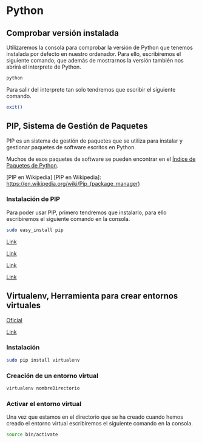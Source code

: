 # Python

## Comprobar versión instalada

Utilizaremos la consola para comprobar la versión de Python que tenemos instalada por defecto en nuestro ordenador. Para ello, escribiremos el siguiente comando, que además de mostrarnos la versión también nos abrirá el interprete de Python.

```bash
python
```

Para salir del interprete tan solo tendremos que escribir el siguiente comando.

```bash
exit()
```

## PIP, Sistema de Gestión de Paquetes

PIP es un sistema de gestión de paquetes que se utiliza para instalar y gestionar paquetes de software escritos en Python.

Muchos de esos paquetes de software se pueden encontrar en el [Índice de Paquetes de Python](https://pypi.python.org/pypi).


[PIP en Wikipedia]
[PIP en Wikipedia]: https://en.wikipedia.org/wiki/Pip_(package_manager)

### Instalación de PIP

Para poder usar PIP, primero tendremos que instalarlo, para ello escribiremos el siguiente comando en la consola.

```bash
sudo easy_install pip
```

[Link](https://lcaballero.wordpress.com/2013/03/14/instalacion-de-paquetes-python-con-setuptools-y-easyinstall/)

[Link](http://www.3engine.net/wp/2013/12/python-como-instalar-pip/)

[Link](https://wiki.python.org/moin/CheeseShopTutorial)

[Link](https://plone.org/countries/mx/instalacion-de-setuptools-y-easyinstall-para-python)

## Virtualenv, Herramienta para crear entornos virtuales

[Oficial](https://pypi.python.org/pypi/virtualenv/)

[Link](https://lcaballero.wordpress.com/2012/10/22/creacion-de-entornos-virtuales-python/)

### Instalación

```bash
sudo pip install virtualenv
```

### Creación de un entorno virtual

```bash
virtualenv nombreDirectorio
```

### Activar el entorno virtual

Una vez que estamos en el directorio que se ha creado cuando hemos creado el entorno virtual escribiremos el siguiente comando en la consola.

```bash
source bin/activate
```

